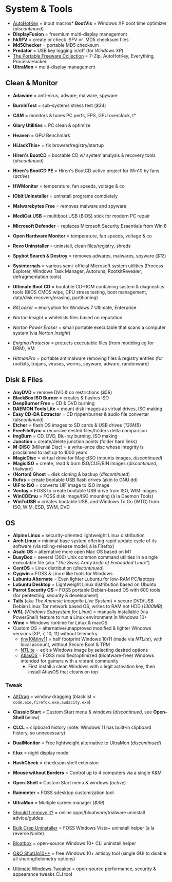 # System & Tools

* [AutoHotKey](https://www.autohotkey.com) = input macros* **BootVis** = Windows XP boot time optimizer (_discontinued_)
* **DisplayFusion** = freemium multi-display management
* **hkSFV** = create or check .SFV or .MD5 checksum files
* **Md5Checker** = portable MD5 checksum
* **Predator** = USB key logging in/off (for _Windows XP_)
* [The Portable Freeware Collection](https://www.portablefreeware.com) = 7-Zip, AutoHotKey, Everything, Process Hacker
* **UltraMon** = multi-display management

## Clean & Monitor

* **Adaware** = anti-virus, adware, malware, spyware
* **BurnInTest** = sub-systems stress test (_$34_)
* **CAM** = monitors & tunes PC perfs, FPS, GPU overclock, t°
* **Glary Utilities** = PC clean & optimize
* **Heaven** = GPU Benchmark
* **HiJackThis+** = fix browser/registry/startup
* **Hiren's BootCD** = bootable CD w/ system analysis & recovery tools (_discontinued_)
* **Hiren's BootCD PE** = Hiren's BootCD active project for Win10 by fans (_active_)
* **HWMonitor** = temperature, fan speeds, voltage & co
* **IObit Uninstaller** = uninstall programs completely
* **Malwarebytes Free** = removes malware and spyware
* **MediCat USB** = multiboot USB (BIOS) stick for modern PC repair
* **Microsoft Defender** = replaces Microsoft Security Essentials from Win 8
* **Open Hardware Monitor** = temperature, fan speeds, voltage & co
* **Revo Uninstaller** = uninstall, clean files/registry, shreds
* **Spybot Search & Destroy** = removes adwares, malwares, spyware (_$12_)
* **Sysinternals** = various semi-official Microsoft system utilities (Process Explorer, Windows Task Manager, Autoruns, RootkitRevealer, defragmentation tools)
* **Ultimate Boot CD** = bootable CD-ROM containing system & diagnostics tools (BIOS CMOS wipe, CPU stress testing, boot management, data/disk recovery/erasing, partitioning)

* _BitLocker_ = encryption for Windows 7 Ultimate, Enterprise
* _Norton Insight_ = whitelists files based on reputation
* _Norton Power Eraser_ = small portable executable that scans a computer system (via _Norton Insight_)
* _Enigma Protector_ = protects executable files (from modding eg for DRM), VM
* _HitmanPro_ = portable antimalware removing files & registry entries (for rootkits, trojans, viruses, worms, spyware, adware, randonware)

## Disk & Files

* **AnyDVD** = remove DVD & co restrictions (_$59_)
* **BlackBox ISO Burner** = creates & flashes ISO
* **DeepBurner Free** = CD & DVD burning
* **DAEMON Tools Lite** = mount disk images as virtual drives, ISO making
* **Easy CD-DA Extractor** = CD ripper/burner & audio file converter (_discontinued_)
* **Etcher** = flash OS images to SD cards & USB drives (_130MB_)
* **FreeFileSync** = recursive nested files/folders delta comparison
* **ImgBurn** = CD, DVD, Blu-ray burning, ISO making
* **Junction** = create/delete junction points (folder hard links)
* **M-DISC** (Millenial Disc) = a write-once disc whose integrity is proclaimed to last up to 1000 years
* **MagicDisc** = virtual drive for MagicISO (mounts images, _discontinued_)
* **MagicISO** = create, read & burn ISO/CUE/BIN images (_discontinued_, trialware)
* **(Norton) Ghost** = disk cloning & backup (_discontinued_)
* **Rufus** = create bootable USB flash drives (akin to GNU dd)
* **UIF to ISO** = converts UIF image to ISO image
* **Ventoy** = FOSS to create bootable USB drive from ISO, WIM images
* **WinCDEmu** = FOSS disk image/ISO mounting (à la Daemon Tools)
* **WinToUSB** = creates bootable USB, and Windows To Go (WTG) from ISO, WIM, ESD, SWM, DVD

## OS

* **Alpine Linux** = security-oriented lightweight Linux distribution
* **Arch Linux** = minimal base system offering rapid update cycle of its software (via rolling-release model, à la Firefox)
* **Asahi OS** = alternative more open Mac OS based on M1
* **BusyBox** = several (300) Unix common command utilities in a single executable file (aka _"The Swiss Army knife of Embedded Linux"_)
* **CentOS** = Linux distribution (_discontinued_)
* **Cygwin** = FOSS & Linux-like tools for Windows
* **Lubuntu Alternate** = Even lighter Lubuntu for low-RAM PC/laptops
* **Lubuntu Desktop** = Lightweight Linux distribution based on Ubuntu
* **Parrot Security OS** = FOSS portable Debian-based OS with 600 tools (for pentesting, security & development)
* **Tails** (aka _The Amnesic Incognito Live System_) = secure DVD/USB Debian Linux Tor network based OS, writes to RAM not HDD (_1300MB_)
* **WSL** (_Windows Subsystem for Linux_) = manually installable (via PowerShell) feature to run a Linux environment in Windows 10+
* **Wine** = Windows runtime for Linux & macOS
* Custom OS = alternative/unapproved modified & lighter Windows versions (XP, 7, 10, 11) without telemetry
  * [tiny10&tiny11](https://tiny10.com) = half footprint Windows 10/11 (made via _NTLite_), with local account, without Secure Boot & TPM
  * [NTLite](https://www.ntlite.com) = edit a Windows image by selecting desired options
  * [AtlasOS](https://atlasos.net) = FOSS modified/optimized (bloatware-free) Windows intended for gamers with a vibrant community
    * First install a clean Windows with a legit activation key, then install AtlasOS that cleans on top

### Tweak

* [AltDrag](https://stefansundin.github.io/altdrag) = window dragging (blacklist = `code.exe,firefox.exe,audacity.exe`)
* **Classic Start** = Custom Start menu & windows (_discontinued_, see **Open-Shell** below)
* **CLCL** = clipboard history (note: Windows 11 has built-in clipboard history, so unnecessary)
* **DualMonitor** = Free lightweight alternative to UltraMon (_discontinued_)
* **f.lux** = night display mode
* **HashCheck** = checksum shell extension
* **Mouse without Borders** = Control up to 4 computers via a single K&M
* **Open-Shell** = Custom Start menu & windows (_active_)
* **Rainmeter** = FOSS sdesktop customization tool
* **UltraMon** = Multiple screen manager (_$39_)

* [Should I remove it?](https://www.shouldiremoveit.com) = online apps/bloatware/trialware uninstall advice/guides
* [Bulk Crap Uninstaller](https://www.bcuninstaller.com) = FOSS Windows Vista+ uninstall helper (à la reverse Ninite)
* [Bloatbox](https://github.com/builtbybel/bloatbox) = open-source Windows 10+ CLI uninstall helper
* [O&O ShutUp10++](https://www.oo-software.com/en/shutup10) = free Windows 10+ antispy tool (single GUI to disable all sharing/telemetry options)
* [Ultimate Windows Tweaker](https://www.thewindowsclub.com/ultimate-windows-tweaker-5-for-windows-11) = open-source performance, security & appearance tweaks CLI tool
